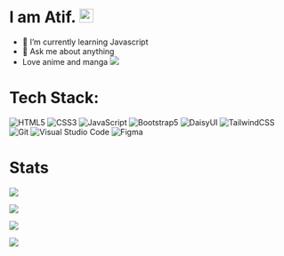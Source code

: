 <!-- welcome message -->
<h1>I am Atif. <img src="https://media.giphy.com/media/hvRJCLFzcasrR4ia7z/giphy.gif" width="25px"> </h1>

- 🌱 I’m currently learning Javascript
- 💬 Ask me about anything
- Love anime and manga
[![](https://visitcount.itsvg.in/api?id=zaman-atif&label=Profile%20Views&pretty=false)](https://visitcount.itsvg.in)



# Tech Stack:

![HTML5](https://img.shields.io/badge/HTML5-E34F26?style=for-the-badge&logo=html5&logoColor=white)
![CSS3](https://img.shields.io/badge/CSS3-1572B6?style=for-the-badge&logo=css3&logoColor=white)
![JavaScript](https://img.shields.io/badge/JavaScript-F7DF1E?style=for-the-badge&logo=javascript&logoColor=black)
![Bootstrap5](https://img.shields.io/badge/Bootstrap-563D7C?style=for-the-badge&logo=bootstrap&logoColor=white)
![DaisyUI](https://img.shields.io/badge/daisyui-5A0EF8?style=for-the-badge&logo=daisyui&logoColor=white)
![TailwindCSS](https://img.shields.io/badge/tailwindcss-%2338B2AC.svg?style=for-the-badge&logo=tailwind-css&logoColor=white)
![Git](https://img.shields.io/badge/Git-F05032?style=for-the-badge&logo=git&logoColor=white)
![Visual Studio Code](https://img.shields.io/badge/Visual_Studio_Code-0078D4?style=for-the-badge&logo=visual%20studio%20code&logoColor=white)
![Figma](https://img.shields.io/badge/figma-%23F24E1E.svg?style=for-the-badge&logo=figma&logoColor=white)

#  Stats

![](https://github-readme-stats.vercel.app/api/top-langs/?username=zaman-atif&theme=tokyonight&hide_border=true&include_all_commits=true&count_private=true)

![](https://github-readme-stats.vercel.app/api?username=zaman-atif&theme=tokyonight&hide_border=true&include_all_commits=true&count_private=true)

![](https://github-readme-streak-stats.herokuapp.com/?user=zaman-atif&theme=tokyonight&hide_border=true)

![](https://activity-graph.herokuapp.com/graph?username=zaman-atif&theme=tokyonight&bg_color=0d1117&color=319e94&line=6fa4fc&point=FFFFFF&hide_border=true)
